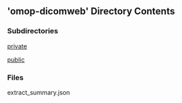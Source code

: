 ## 'omop-dicomweb' Directory Contents

### Subdirectories

[private](./private/README.md)

[public](./public/README.md)

### Files

extract_summary.json

